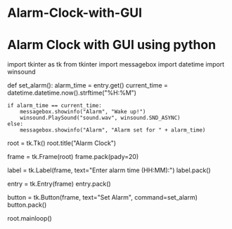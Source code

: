 # Alarm-Clock-with-GUI
# Alarm Clock with GUI using python
import tkinter as tk
from tkinter import messagebox
import datetime
import winsound

def set_alarm():
    alarm_time = entry.get()
    current_time = datetime.datetime.now().strftime("%H:%M")
    
    if alarm_time == current_time:
        messagebox.showinfo("Alarm", "Wake up!")
        winsound.PlaySound("sound.wav", winsound.SND_ASYNC)
    else:
        messagebox.showinfo("Alarm", "Alarm set for " + alarm_time)

root = tk.Tk()
root.title("Alarm Clock")

frame = tk.Frame(root)
frame.pack(pady=20)

label = tk.Label(frame, text="Enter alarm time (HH:MM):")
label.pack()

entry = tk.Entry(frame)
entry.pack()

button = tk.Button(frame, text="Set Alarm", command=set_alarm)
button.pack()

root.mainloop()
